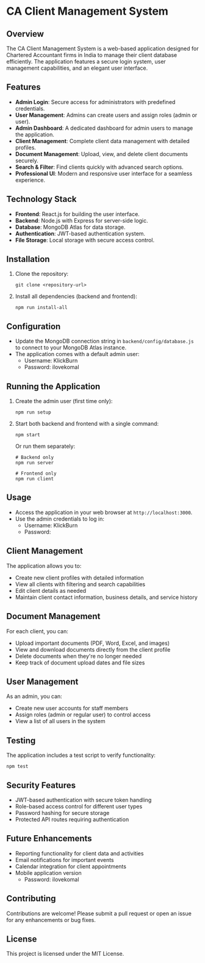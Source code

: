 # CA Client Management System

## Overview
The CA Client Management System is a web-based application designed for Chartered Accountant firms in India to manage their client database efficiently. The application features a secure login system, user management capabilities, and an elegant user interface.

## Features
- **Admin Login**: Secure access for administrators with predefined credentials.
- **User Management**: Admins can create users and assign roles (admin or user).
- **Admin Dashboard**: A dedicated dashboard for admin users to manage the application.
- **Client Management**: Complete client data management with detailed profiles.
- **Document Management**: Upload, view, and delete client documents securely.
- **Search & Filter**: Find clients quickly with advanced search options.
- **Professional UI**: Modern and responsive user interface for a seamless experience.

## Technology Stack
- **Frontend**: React.js for building the user interface.
- **Backend**: Node.js with Express for server-side logic.
- **Database**: MongoDB Atlas for data storage.
- **Authentication**: JWT-based authentication system.
- **File Storage**: Local storage with secure access control.

## Installation
1. Clone the repository:
   ```
   git clone <repository-url>
   ```
2. Install all dependencies (backend and frontend):
   ```
   npm run install-all
   ```

## Configuration
- Update the MongoDB connection string in `backend/config/database.js` to connect to your MongoDB Atlas instance.
- The application comes with a default admin user:
  - Username: KlickBurn
  - Password: ilovekomal

## Running the Application
1. Create the admin user (first time only):
   ```
   npm run setup
   ```
2. Start both backend and frontend with a single command:
   ```
   npm start
   ```

   Or run them separately:
   ```
   # Backend only
   npm run server
   
   # Frontend only
   npm run client
   ```

## Usage
- Access the application in your web browser at `http://localhost:3000`.
- Use the admin credentials to log in:
  - Username: KlickBurn
  - Password: 

## Client Management
The application allows you to:
- Create new client profiles with detailed information
- View all clients with filtering and search capabilities
- Edit client details as needed
- Maintain client contact information, business details, and service history

## Document Management
For each client, you can:
- Upload important documents (PDF, Word, Excel, and images)
- View and download documents directly from the client profile
- Delete documents when they're no longer needed
- Keep track of document upload dates and file sizes

## User Management
As an admin, you can:
- Create new user accounts for staff members
- Assign roles (admin or regular user) to control access
- View a list of all users in the system

## Testing
The application includes a test script to verify functionality:
```
npm test
```

## Security Features
- JWT-based authentication with secure token handling
- Role-based access control for different user types
- Password hashing for secure storage
- Protected API routes requiring authentication

## Future Enhancements
- Reporting functionality for client data and activities
- Email notifications for important events
- Calendar integration for client appointments
- Mobile application version
  - Password: ilovekomal

## Contributing
Contributions are welcome! Please submit a pull request or open an issue for any enhancements or bug fixes.

## License
This project is licensed under the MIT License.